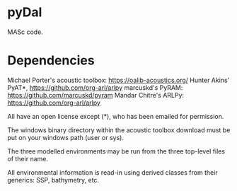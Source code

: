 # pyDal
 MASc code.
 
 # Dependencies
 Michael Porter's acoustic toolbox: https://oalib-acoustics.org/ 
 Hunter Akins' PyAT*, https://github.com/org-arl/arlpy
 marcuskd's PyRAM: https://github.com/marcuskd/pyram
 Mandar Chitre's ARLPy: https://github.com/org-arl/arlpy
 
 All have an open license except (*), who has been emailed for permission.
 
 The windows binary directory within the acoustic toolbox download must be put on your windows path (user or sys).
 
 The three modelled environments may be run from the three top-level files of their name.
 
 All environmental information is read-in using derived classes from their generics: SSP, bathymetry, etc.
 